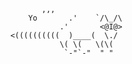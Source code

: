                ,,,
            Yo       .'    `/\_/\
                   .'       <@I@>
        <((((((((((  )____(  \./
                   \( \(   \(\(
                    `-"`-"  " "
<!---
- 👋 Hi, I’m @mikeph52
- 👀 I’m interested in Bioinformatics and software development.
- 🌱 I’m currently learning Python, C/C++, Rust.
- 💞️ I’m looking to collaborate on Biopython projects.
- 📫 How to reach me: mikeph526@outlook.com
- 😄 Pronouns: all
- ⚡ Fun fact: none

<!---
mikeph52/mikeph52 is a ✨ special ✨ repository because its `README.md` (this file) appears on your GitHub profile.
You can click the Preview link to take a look at your changes.
--->
